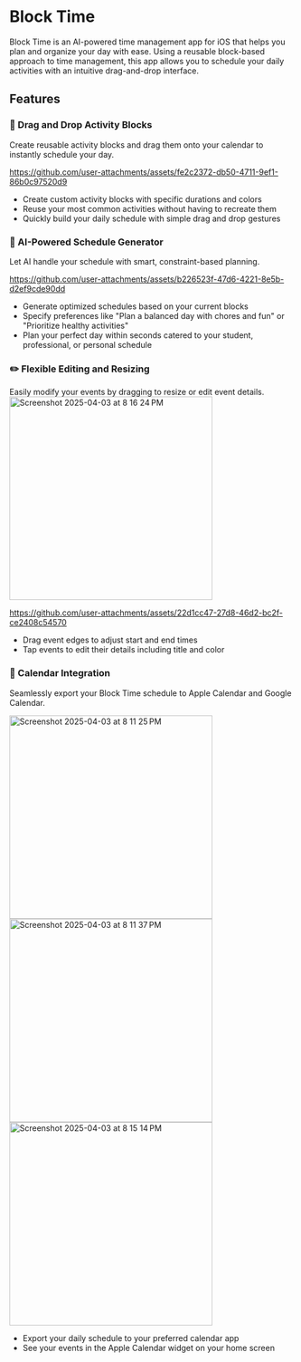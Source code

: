 # Block Time

Block Time is an AI-powered time management app for iOS that helps you plan and organize your day with ease. Using a reusable block-based approach to time management, this app allows you to schedule your daily activities with an intuitive drag-and-drop interface.

## Features

### 🧩 Drag and Drop Activity Blocks

Create reusable activity blocks and drag them onto your calendar to instantly schedule your day.

https://github.com/user-attachments/assets/fe2c2372-db50-4711-9ef1-86b0c97520d9

- Create custom activity blocks with specific durations and colors
- Reuse your most common activities without having to recreate them
- Quickly build your daily schedule with simple drag and drop gestures

### 🤖 AI-Powered Schedule Generator

Let AI handle your schedule with smart, constraint-based planning.


https://github.com/user-attachments/assets/b226523f-47d6-4221-8e5b-d2ef9cde90dd

- Generate optimized schedules based on your current blocks
- Specify preferences like "Plan a balanced day with chores and fun" or "Prioritize healthy activities"
- Plan your perfect day within seconds catered to your student, professional, or personal schedule

### ✏️ Flexible Editing and Resizing

Easily modify your events by dragging to resize or edit event details.
<img width="359" alt="Screenshot 2025-04-03 at 8 16 24 PM" src="https://github.com/user-attachments/assets/b3c9129f-bd51-4e60-8163-69145eb5e4a1" />


https://github.com/user-attachments/assets/22d1cc47-27d8-46d2-bc2f-ce2408c54570




- Drag event edges to adjust start and end times
- Tap events to edit their details including title and color

### 📱 Calendar Integration

Seamlessly export your Block Time schedule to Apple Calendar and Google Calendar.

<img width="359" alt="Screenshot 2025-04-03 at 8 11 25 PM" src="https://github.com/user-attachments/assets/ed533d64-fce4-4a14-ab52-c1b7365b906d" />
<img width="359" alt="Screenshot 2025-04-03 at 8 11 37 PM" src="https://github.com/user-attachments/assets/aa21a175-ba13-428a-8ca8-a2e3bf531e1b" />
<img width="359" alt="Screenshot 2025-04-03 at 8 15 14 PM" src="https://github.com/user-attachments/assets/2d55cbc4-728a-4406-b2fb-4147f55fe46a" />

- Export your daily schedule to your preferred calendar app
- See your events in the Apple Calendar widget on your home screen
